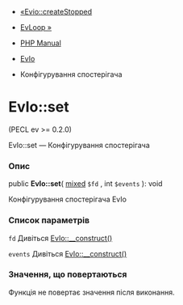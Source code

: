- [«Evio::createStopped](evio.createstopped.md)
- [EvLoop »](class.evloop.md)

- [PHP Manual](index.md)
- [EvIo](class.evio.md)
- Конфігурування спостерігача

# EvIo::set

(PECL ev \>= 0.2.0)

EvIo::set — Конфігурування спостерігача

### Опис

public **EvIo::set**(
[mixed](language.types.declarations.md#language.types.declarations.mixed)
`$fd` , int `$events` ): void

Конфігурування спостерігача EvIo

### Список параметрів

`fd`
Дивіться [EvIo::\_\_construct()](evio.construct.md)

`events`
Дивіться [EvIo::\_\_construct()](evio.construct.md)

### Значення, що повертаються

Функція не повертає значення після виконання.
